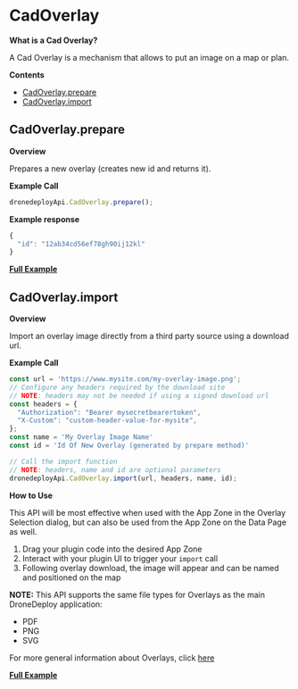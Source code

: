# CadOverlay

**What is a Cad Overlay?**

A Cad Overlay is a mechanism that allows to put an image on a map or plan.

**Contents**

* [CadOverlay.prepare](cad-overlay.md#cadoverlay-prepare)
* [CadOverlay.import](cad-overlay.md#cadoverlay-import)

## CadOverlay.prepare

**Overview**

Prepares a new overlay \(creates new id and returns it\).

**Example Call**

```javascript
dronedeployApi.CadOverlay.prepare();
```

**Example response**

```javascript
{
  "id": "12ab34cd56ef78gh90ij12kl"
}
```

[**Full Example**](../app-examples/example-cadoverlay-prepare.md)

## CadOverlay.import

**Overview**

Import an overlay image directly from a third party source using a download url.

**Example Call**

```javascript
const url = 'https://www.mysite.com/my-overlay-image.png';
// Configure any headers required by the download site
// NOTE: headers may not be needed if using a signed download url
const headers = {
  "Authorization": "Bearer mysecretbearertoken",
  "X-Custom": "custom-header-value-for-mysite",
};
const name = 'My Overlay Image Name'
const id = 'Id Of New Overlay (generated by prepare method)'

// Call the import function
// NOTE: headers, name and id are optional parameters
dronedeployApi.CadOverlay.import(url, headers, name, id);
```

**How to Use**

This API will be most effective when used with the App Zone in the Overlay Selection dialog, but can also be used from the App Zone on the Data Page as well.

1. Drag your plugin code into the desired App Zone
2. Interact with your plugin UI to trigger your `import` call
3. Following overlay download, the image will appear and can be named and positioned on the map

**NOTE:** This API supports the same file types for Overlays as the main DroneDeploy application:

* PDF
* PNG
* SVG

For more general information about Overlays, click [here](https://support.dronedeploy.com/docs/overlay-cad-files-with-dronedeploy)

[**Full Example**](../app-examples/example-cadoverlay-import.md)

